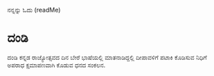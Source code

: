 ನನ್ನನ್ನು ಓದು (readMe)
# ದಂಡಿ

ದಂಡಿ ಕನ್ನಡ ರಾಜ್ಯೋತ್ಸವದ ದಿನ ಬೇರೆ ಭಾಷೆಯಲ್ಲಿ ಮಾತನಾಡಿದ್ದಲ್ಲಿ ದೀಪಾವಳಿಗೆ ಪಟಾಕಿ ಕೊಡಿಸುವ ನಿಧಿಗೆ ಅಪರಾಧ ಕ್ಷಮಾಪಣವಾಗಿ ಕೊಡುವ ಧನದ ಸಂಕಲನ.

